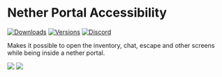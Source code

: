 # Nether Portal Accessibility

[![Downloads](http://cf.way2muchnoise.eu/full_623726_downloads.svg)](https://www.curseforge.com/minecraft/mc-mods/nether-portal-accessibility)
[![Versions](http://cf.way2muchnoise.eu/versions/623726.svg)](https://www.curseforge.com/minecraft/mc-mods/nether-portal-accessibility)
[![Discord](https://img.shields.io/discord/889561210478014504?color=%237289DA&label=Discord&logo=discord&logoColor=white)](https://discord.gg/7BSqZa9r3P)

Makes it possible to open the inventory, chat, escape and other screens while being inside a nether portal.

![](https://media.discordapp.net/attachments/895334913560178698/974369585396613120/unknown.png?width=1276&height=676)
![](https://media.discordapp.net/attachments/895334913560178698/974369555042406450/unknown.png?width=1276&height=676)
